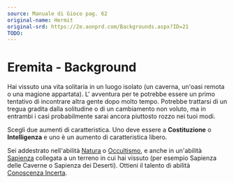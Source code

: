```yaml
---
source: Manuale di Gioco pag. 62
original-name: Hermit
original-srd: https://2e.aonprd.com/Backgrounds.aspx?ID=21
TODO:
---
```


# Eremita - Background

Hai vissuto una vita solitaria in un luogo isolato (un caverna, un'oasi remota o
una magione appartata). L' avventura per te potrebbe essere un primo tentativo
di incontrare altra gente dopo molto tempo. Potrebbe trattarsi di un tregua
gradita dalla solitudine o di un cambiamento non voluto, ma in entrambi i casi
probabilmente sarai ancora piuttosto rozzo nei tuoi modi.

Scegli due aumenti di caratteristica. Uno deve essere a **Costituzione** o
**Intelligenza** e uno è un aumento di caratteristica libero.

Sei addestrato nell'abilità [Natura](/abilita/natura) o
[Occultismo](/abilita/occultismo), e anche in un'abilità
[Sapienza](/abilita/sapienza) collegata a un terreno in cui hai vissuto (per
esempio Sapienza delle Caverne o Sapienza dei Deserti). Ottieni il talento di
abilità [Conoscenza Incerta](/talenti/generici/conoscenza-incerta).
